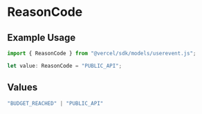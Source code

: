 # ReasonCode

## Example Usage

```typescript
import { ReasonCode } from "@vercel/sdk/models/userevent.js";

let value: ReasonCode = "PUBLIC_API";
```

## Values

```typescript
"BUDGET_REACHED" | "PUBLIC_API"
```